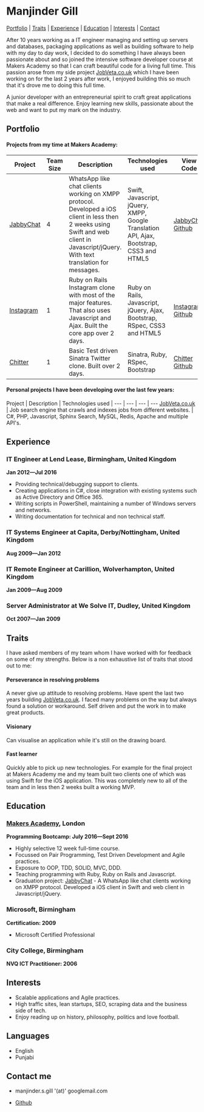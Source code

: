 Manjinder Gill
=========
[Portfolio](#portfolio) | [Traits](#traits) | [Experience](#experience) | [Education](#education) | [Interests](#interests) | [Contact](#contact)

After 10 years working as a IT engineer managing and setting up servers and databases, packaging applications as well as building software to help with my day to day work, I decided to do something I have always been passionate about and so joined the intensive software developer course at Makers Academy so that I can craft beautiful code for a living full time. This passion arose from my side project [JobVeta.co.uk] which I have been working on for the last 2 years after work, I enjoyed building this so much that it's drove me to doing this full time.

A junior developer with an entrepreneurial spirit to craft great applications that make a real difference. Enjoy learning new skills, passionate about the web and want to put my mark on the industry.

## <a name="portfolio">Portfolio</a>

#### Projects from my time at Makers Academy:

Project | Team Size | Description | Technologies used | View Code |
--- | --- | --- | --- | --- |
[JabbyChat] | 4 | WhatsApp like chat clients working on XMPP protocol. Developed a iOS client in less then 2 weeks using Swift and web client in Javascript/jQuery. With text translation for messages. | Swift, Javascript, jQuery, XMPP, Google Translation API, Ajax, Bootstrap, CSS3 and HTML5 | [JabbyChat Github]
[Instagram] | 1 | Ruby on Rails Instagram clone with most of the major features. That also uses Javascript and Ajax. Built the core app over 2 days. | Ruby on Rails, Javascript, jQuery, Ajax, Bootstrap, RSpec, CSS3 and HTML5| [Instagram Github]
[Chitter] | 1 | Basic Test driven Sinatra Twitter clone. Built over 2 days. | Sinatra, Ruby, RSpec, Bootstrap | [Chitter Github]

#### Personal projects I have been developing over the last few years:

Project | Description | Technologies used |
--- | --- | --- | ---
[JobVeta.co.uk] | Job search engine that crawls and indexes jobs from different websites. |  C#, PHP, Javascript, Sphinx Search, MySQL, Redis, Apache and multiple API's.

## <a name="experience">Experience</a>
### IT Engineer at Lend Lease, Birmingham, United Kingdom
**Jan 2012&mdash;Jul 2016**

  - Providing technical/debugging support to clients.
  - Creating applications in C#, close integration with existing systems such as Active Directory and Office 365.
  - Writing scripts in PowerShell, maintaining a number of Windows servers and networks.
  - Writing documentation for technical and non technical staff.

### IT Systems Engineer at Capita, Derby/Nottingham, United Kingdom
**Aug 2009&mdash;Jan 2012**

### IT Remote Engineer at Carillion, Wolverhampton, United Kingdom
**Jan 2009&mdash;Aug 2009**

### Server Administrator at We Solve IT, Dudley, United Kingdom
**Oct 2007&mdash;Jan 2009**

## <a name="traits">Traits</a>
I have asked members of my team whom I have worked with for feedback on some of my strengths. Below is a non exhaustive list of traits that stood out to me:

#### Perseverance in resolving problems
A never give up attitude to resolving problems. Have spent the last two years building [JobVeta.co.uk]. I faced many problems on the way but always found a solution or workaround. Self driven and put the work in to make great products.

#### Visionary
Can visualise an application while it's still on the drawing board.

#### Fast learner
Quickly able to pick up new technologies. For example for the final project at Makers Academy me and my team built two clients one of which was using Swift for the iOS application. This was completely new to all of the team and in less then 2 weeks built a working MVP.


## <a name="education">Education</a>

### [Makers Academy], London
**Programming Bootcamp: July 2016&mdash;Sept 2016**

  - Highly selective 12 week full-time course.
  - Focussed on Pair Programming, Test Driven Development and Agile practices.
  - Exposure to OOP, TDD, SOLID, MVC, DDD.
  - Teaching programming with Ruby, Ruby on Rails and Javascript.
  - Graduation project: [JabbyChat] - A WhatsApp like chat clients working on XMPP protocol. Developed a iOS client in Swift and web client in Javascript/jQuery.

### Microsoft, Birmingham
**Certification: 2009**
- Microsoft Certified Professional

### City College, Birmingham
**NVQ ICT Practitioner: 2006**

## <a name="interests">Interests</a>

- Scalable applications and Agile practices.
- High traffic sites, lean startups, SEO, scraping data and the business side of tech.
- Enjoy reading up on history, philosophy, politics and love football.

## Languages
- English
- Punjabi

## <a name="contact">Contact me</a>

- manjinder.s.gill '(at)' googlemail.com
- [Github]

  [JabbyChat]:https://github.com/WhatsApe
  [JabbyChat Github]:https://github.com/WhatsApe
  [Chitter]:https://github.com/mannieg/chitter-challenge
  [Chitter Github]:https://github.com/mannieg/chitter-challenge
  [Instagram]:https://murmuring-island-90328.herokuapp.com/mannieg
  [Instagram Github]:https://github.com/mannieg/instagram-challenge
  [Makers Academy]:http://www.makersacademy.com
  [JobVeta.co.uk]: http://dev:dev@www.jobveta.co.uk
  [GitHub]:https://github.com/mannieg
  [Repositories on Github]:https://github.com/mannieg?tab=repositories
  [DomainLookup]: http://www.google.co.uk
